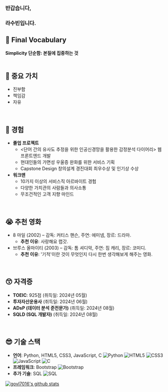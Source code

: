 ### 반갑습니다,
### 라수빈입니다.

## 🤩 Final Vocabulary
**Simplicity 단순함: 본질에 집중하는 것**<br />
<br />

## 🤔 중요 가치
- 진부함
- 책임감
- 자유
<br />

## 🤗 경험 
- **졸업 프로젝트**
  - <단어 간의 유사도 추정을 위한 인공신경망을 활용한 감정분석 다이어리> 웹 프론트엔드 개발
  - 현대인들의 가면성 우울증 완화를 위한 서비스 기획
  - Capstone Design 창의설계 경진대회 최우수상 및 인기상 수상
- **워크맨**
  - 10가지 이상의 서비스직 아르바이트 경험
  - 다양한 가치관의 사람들과 의사소통
  - 무조건적인 고객 지향 마인드
<br />

## 😭 추천 영화
- 8 마일 (2002) – 감독: 커티스 핸슨, 주연: 에미넴, 장르: 드라마.
  - **추천 이유**: 사랑해요 랩갓.
- 브루스 올마이티 (2003) – 감독: 톰 셔디악, 주연: 짐 캐리, 장르: 코미디.
  - **추천 이유**: '기적'이란 것이 무엇인지 다시 한번 생각해보게 해주는 영화. 
<br />

## 😙 자격증
- **TOEIC**: 925점 (취득일: 2024년 05월)
- **투자자산운용사** (취득일: 2024년 06월)
- **ADsP (데이터 분석 준전문가)** (취득일: 2024년 08월)
- **SQLD (SQL 개발자)** (취득일: 2024년 08월)
<br />

## 😎 기술 스택
- **언어**: Python, HTML5, CSS3, JavaScript, C
![Python](https://img.shields.io/badge/-Python-3776AB?style=flat&logo=python&logoColor=white)
![HTML5](https://img.shields.io/badge/-HTML5-E34F26?style=flat&logo=html5&logoColor=white)
![CSS3](https://img.shields.io/badge/-CSS3-1572B6?style=flat&logo=css3&logoColor=white)
![JavaScript](https://img.shields.io/badge/-JavaScript-F7DF1E?style=flat&logo=javascript&logoColor=black)
![C](https://img.shields.io/badge/-C-A8B9CC?style=flat&logo=c&logoColor=white)
- **프레임워크**: Bootstrap
![Bootstrap](https://img.shields.io/badge/Bootstrap-7952B3?style=flat-square&logo=bootstrap&logoColor=white)
- **추가 기술**: SQL
  ![SQL](https://img.shields.io/badge/-SQL-003B57?style=flat&logo=sql&logoColor=white)


[![govl7016's github stats](https://github-readme-stats.vercel.app/api?username=govl7016&show_icons=true)](https://github.com/govl7016/govl7016)

